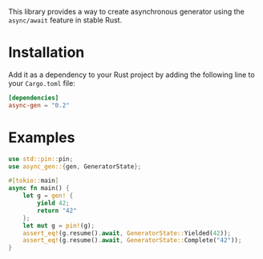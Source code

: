 This library provides a way to create asynchronous generator using the `async/await` feature in stable Rust.

# Installation

Add it as a dependency to your Rust project by adding the following line to your `Cargo.toml` file:


```toml
[dependencies]
async-gen = "0.2"
```

# Examples

```rust
use std::pin::pin;
use async_gen::{gen, GeneratorState};

#[tokio::main]
async fn main() {
    let g = gen! {
        yield 42;
        return "42"
    };
    let mut g = pin!(g);
    assert_eq!(g.resume().await, GeneratorState::Yielded(42));
    assert_eq!(g.resume().await, GeneratorState::Complete("42"));
}
```